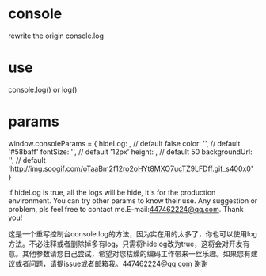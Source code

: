 # console
rewrite the origin console.log

# use
console.log()
or
log()

# params
window.consoleParams = {
  hideLog: , // default false
  color: '', // default '#58baff'
  fontSize: '', // default '12px'
  height: , // default 50
  backgroundUrl: '', // default 'http://img.soogif.com/oTaaBm2f12ro2oHYt8MXO7ucTZ9LFDff.gif_s400x0'
}

if hideLog is true, all the logs will be hide, it's for the production environment. You can try other params to know their use. Any suggestion or problem, pls feel free to contact me.E-mail:447462224@qq.com. Thank you!

这是一个重写控制台console.log的方法，因为实在用的太多了，你也可以使用log方法。不必注释或者删除掉多有log，只需将hidelog改为true，这将会对开发有意。其他参数请您自己尝试，希望对您枯燥的编码工作带来一丝乐趣。如果您有建议或者问题，请提issue或者邮箱我。447462224@qq.com 谢谢
